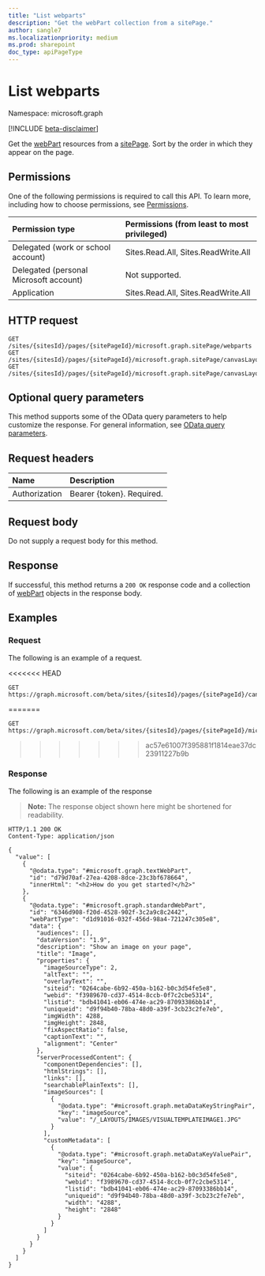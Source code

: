 ```yaml
---
title: "List webparts"
description: "Get the webPart collection from a sitePage."
author: sangle7
ms.localizationpriority: medium
ms.prod: sharepoint
doc_type: apiPageType
---
```


# List webparts

Namespace: microsoft.graph

[!INCLUDE [beta-disclaimer](../../includes/beta-disclaimer.md)]

Get the [webPart](../resources/webpart.md) resources from a [sitePage](../resources/sitepage.md). Sort by the order in which they appear on the page.

## Permissions

One of the following permissions is required to call this API. To learn more, including how to choose permissions, see [Permissions](/graph/permissions-reference).

| Permission type                        | Permissions (from least to most privileged) |
| :------------------------------------- | :------------------------------------------ |
| Delegated (work or school account)     | Sites.Read.All, Sites.ReadWrite.All         |
| Delegated (personal Microsoft account) | Not supported.                              |
| Application                            | Sites.Read.All, Sites.ReadWrite.All         |

## HTTP request

<!-- {
  "blockType": "ignored"
}
-->

```http
GET /sites/{sitesId}/pages/{sitePageId}/microsoft.graph.sitePage/webparts
GET /sites/{sitesId}/pages/{sitePageId}/microsoft.graph.sitePage/canvasLayout/horizontalSections/{horizontalSectionId}/columns/{horizontalSectionColumnId}/webparts
GET /sites/{sitesId}/pages/{sitePageId}/microsoft.graph.sitePage/canvasLayout/verticalSection/webparts
```

## Optional query parameters

This method supports some of the OData query parameters to help customize the response. For general information, see [OData query parameters](/graph/query-parameters).

## Request headers

| Name          | Description               |
| :------------ | :------------------------ |
| Authorization | Bearer {token}. Required. |

## Request body

Do not supply a request body for this method.

## Response

If successful, this method returns a `200 OK` response code and a collection of [webPart](../resources/webpart.md) objects in the response body.

## Examples

### Request

The following is an example of a request.

<!-- { "blockType": "ignored" } -->

<<<<<<< HEAD
<!-- {
  "blockType": "request",
  "name": "list_webpart"
}
-->

```msgraph-interactive
GET https://graph.microsoft.com/beta/sites/{sitesId}/pages/{sitePageId}/canvasLayout/horizontalSections/{horizontalSectionId}/columns/{horizontalSectionColumnId}/webparts
```


=======
```http
GET https://graph.microsoft.com/beta/sites/{sitesId}/pages/{sitePageId}/microsoft.graph.sitePage/canvasLayout/horizontalSections/{horizontalSectionId}/columns/{horizontalSectionColumnId}/webparts
```

>>>>>>> ac57e61007f395881f1814eae37dc23911227b9b
### Response

The following is an example of the response

> **Note:** The response object shown here might be shortened for readability.

<!-- {
  "blockType": "response",
  "truncated": true,
  "@odata.type": "Collection(microsoft.graph.webPart)"
}
-->

```http
HTTP/1.1 200 OK
Content-Type: application/json

{
  "value": [
    {
      "@odata.type": "#microsoft.graph.textWebPart",
      "id": "d79d70af-27ea-4208-8dce-23c3bf678664",
      "innerHtml": "<h2>How do you get started?</h2>"
    },
    {
      "@odata.type": "#microsoft.graph.standardWebPart",
      "id": "6346d908-f20d-4528-902f-3c2a9c8c2442",
      "webPartType": "d1d91016-032f-456d-98a4-721247c305e8",
      "data": {
        "audiences": [],
        "dataVersion": "1.9",
        "description": "Show an image on your page",
        "title": "Image",
        "properties": {
          "imageSourceType": 2,
          "altText": "",
          "overlayText": "",
          "siteid": "0264cabe-6b92-450a-b162-b0c3d54fe5e8",
          "webid": "f3989670-cd37-4514-8ccb-0f7c2cbe5314",
          "listid": "bdb41041-eb06-474e-ac29-87093386bb14",
          "uniqueid": "d9f94b40-78ba-48d0-a39f-3cb23c2fe7eb",
          "imgWidth": 4288,
          "imgHeight": 2848,
          "fixAspectRatio": false,
          "captionText": "",
          "alignment": "Center"
        },
        "serverProcessedContent": {
          "componentDependencies": [],
          "htmlStrings": [],
          "links": [],
          "searchablePlainTexts": [],
          "imageSources": [
            {
              "@odata.type": "#microsoft.graph.metaDataKeyStringPair",
              "key": "imageSource",
              "value": "/_LAYOUTS/IMAGES/VISUALTEMPLATEIMAGE1.JPG"
            }
          ],
          "customMetadata": [
            {
              "@odata.type": "#microsoft.graph.metaDataKeyValuePair",
              "key": "imageSource",
              "value": {
                "siteid": "0264cabe-6b92-450a-b162-b0c3d54fe5e8",
                "webid": "f3989670-cd37-4514-8ccb-0f7c2cbe5314",
                "listid": "bdb41041-eb06-474e-ac29-87093386bb14",
                "uniqueid": "d9f94b40-78ba-48d0-a39f-3cb23c2fe7eb",
                "width": "4288",
                "height": "2848"
              }
            }
          ]
        }
      }
    }
  ]
}
```
